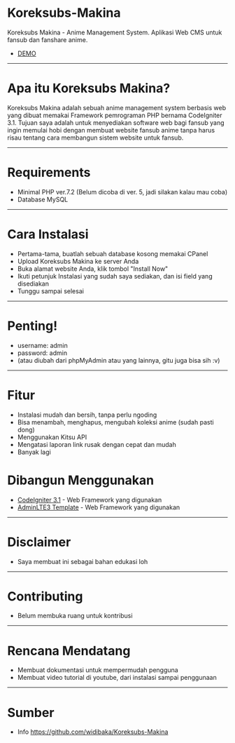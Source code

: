 # Koreksubs-Makina
Koreksubs Makina - Anime Management System. 
Aplikasi Web CMS untuk fansub dan fanshare anime.
* [DEMO](https://koreksubs.online/)
************
# Apa itu Koreksubs Makina?
Koreksubs Makina adalah sebuah anime management system berbasis web yang dibuat memakai Framework pemrograman PHP bernama CodeIgniter 3.1.
Tujuan saya adalah untuk menyediakan software web bagi fansub yang ingin memulai hobi dengan membuat website fansub anime tanpa harus risau tentang cara membangun sistem website untuk fansub.
************
# Requirements
- Minimal PHP ver.7.2 (Belum dicoba di ver. 5, jadi silakan kalau mau coba)
- Database MySQL
************
# Cara Instalasi
- Pertama-tama, buatlah sebuah database kosong memakai CPanel
- Upload Koreksubs Makina ke server Anda
- Buka alamat website Anda, klik tombol "Install Now"
- Ikuti petunjuk Instalasi yang sudah saya sediakan, dan isi field yang disediakan
- Tunggu sampai selesai
************
# Penting!
- username: admin
- password: admin
- (atau diubah dari phpMyAdmin atau yang lainnya, gitu juga bisa sih :v)
************
# Fitur
- Instalasi mudah dan bersih, tanpa perlu ngoding
- Bisa menambah, menghapus, mengubah koleksi anime (sudah pasti dong)
- Menggunakan Kitsu API
- Mengatasi laporan link rusak dengan cepat dan mudah
- Banyak lagi
# Dibangun Menggunakan
* [CodeIgniter 3.1](http://codeigniter.com/) - Web Framework yang digunakan
* [AdminLTE3 Template](https://adminlte.io/themes/AdminLTE) - Web Framework yang digunakan
************
# Disclaimer
- Saya membuat ini sebagai bahan edukasi loh
************
# Contributing
- Belum membuka ruang untuk kontribusi
************
# Rencana Mendatang
- Membuat dokumentasi untuk mempermudah pengguna
- Membuat video tutorial di youtube, dari instalasi sampai penggunaan
************
# Sumber
-  Info <https://github.com/widibaka/Koreksubs-Makina>
